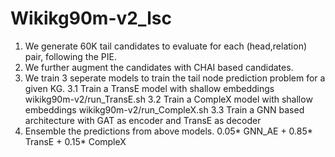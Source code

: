 # Wikikg90m-v2_lsc

1. We generate 60K tail candidates to evaluate for each (head,relation) pair, following the PIE. 
2. We further augment the candidates with CHAI based candidates. 
3. We train 3 seperate models to train the tail node prediction problem for a given KG. 
3.1 Train a TransE model with  shallow embeddings wikikg90m-v2/run_TransE.sh
3.2 Train a CompleX model with  shallow embeddings wikikg90m-v2/run_CompleX.sh
3.3 Train a GNN based architecture with GAT as encoder and TransE as decoder 
4. Ensemble the predictions from above models. 
0.05* GNN_AE + 0.85* TransE + 0.15* CompleX
